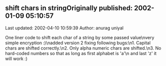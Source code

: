 ## shift chars in stringOriginally published: 2002-01-09 05:10:57 
Last updated: 2002-04-10 10:59:39 
Author: anurag uniyal 
 
One liner code to shift each char of a string by some passed value\nvery simple encryption :)\nadded version 2 fixing following bugs:\n1. Capital chars are shifted correctly.\n2. Only alpha numeric chars are shifted.\n3. No hard-coded numbers so that as long as first alphabet is 'a'\n   and last 'z' it will work :)